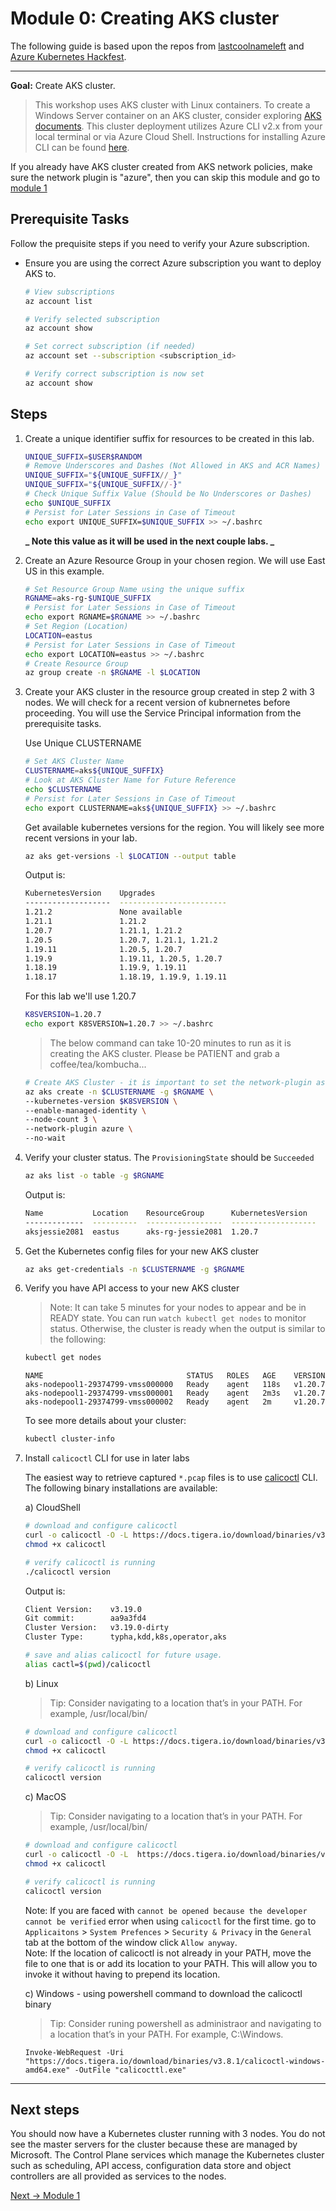# Module 0: Creating AKS cluster

The following guide is based upon the repos from [lastcoolnameleft](https://github.com/lastcoolnameleft/kubernetes-workshop/blob/master/create-aks-cluster.md) and [Azure Kubernetes Hackfest](https://github.com/Azure/kubernetes-hackfest/tree/master/labs/create-aks-cluster#readme).

* * *

**Goal:** Create AKS cluster.

> This workshop uses AKS cluster with Linux containers. To create a Windows Server container on an AKS cluster, consider exploring [AKS documents](https://docs.microsoft.com/en-us/azure/aks/windows-container-cli). This cluster deployment utilizes Azure CLI v2.x from your local terminal or via Azure Cloud Shell. Instructions for installing Azure CLI can be found [here](https://docs.microsoft.com/en-us/cli/azure/install-azure-cli).

If you already have AKS cluster created from AKS network policies, make sure the network plugin is "azure", then you can skip this module and go to [module 1](/modules/joining-aks-to-calico-cloud.md)

## Prerequisite Tasks

Follow the prequisite steps if you need to verify your Azure subscription.

- Ensure you are using the correct Azure subscription you want to deploy AKS to.
    
	```bash
	# View subscriptions
	az account list   
 
    # Verify selected subscription
    az account show
    ```
    
    ```bash
    # Set correct subscription (if needed)
    az account set --subscription <subscription_id>
  
    # Verify correct subscription is now set
    az account show
    ```
    


## Steps

1.  Create a unique identifier suffix for resources to be created in this lab.
    
	```bash
    UNIQUE_SUFFIX=$USER$RANDOM
    # Remove Underscores and Dashes (Not Allowed in AKS and ACR Names)
    UNIQUE_SUFFIX="${UNIQUE_SUFFIX//_}"
    UNIQUE_SUFFIX="${UNIQUE_SUFFIX//-}"
    # Check Unique Suffix Value (Should be No Underscores or Dashes)
    echo $UNIQUE_SUFFIX
    # Persist for Later Sessions in Case of Timeout
    echo export UNIQUE_SUFFIX=$UNIQUE_SUFFIX >> ~/.bashrc
	```
    
    **_ Note this value as it will be used in the next couple labs. _**
	
2. Create an Azure Resource Group in your chosen region. We will use East US in this example.

   ```bash
   # Set Resource Group Name using the unique suffix
   RGNAME=aks-rg-$UNIQUE_SUFFIX
   # Persist for Later Sessions in Case of Timeout
   echo export RGNAME=$RGNAME >> ~/.bashrc
   # Set Region (Location)
   LOCATION=eastus
   # Persist for Later Sessions in Case of Timeout
   echo export LOCATION=eastus >> ~/.bashrc
   # Create Resource Group
   az group create -n $RGNAME -l $LOCATION
   ```
    
3.  Create your AKS cluster in the resource group created in step 2 with 3 nodes. We will check for a recent version of kubnernetes before proceeding. You will use the Service Principal information from the prerequisite tasks.
    
    Use Unique CLUSTERNAME
    
    ```bash
    # Set AKS Cluster Name
    CLUSTERNAME=aks${UNIQUE_SUFFIX}
    # Look at AKS Cluster Name for Future Reference
    echo $CLUSTERNAME
    # Persist for Later Sessions in Case of Timeout
    echo export CLUSTERNAME=aks${UNIQUE_SUFFIX} >> ~/.bashrc
    ```
    
    Get available kubernetes versions for the region. You will likely see more recent versions in your lab.
    
    ```bash
    az aks get-versions -l $LOCATION --output table
    ```
    
    Output is:
    ```bash
    KubernetesVersion    Upgrades
    -------------------  ------------------------
    1.21.2               None available
    1.21.1               1.21.2
    1.20.7               1.21.1, 1.21.2
    1.20.5               1.20.7, 1.21.1, 1.21.2
    1.19.11              1.20.5, 1.20.7
    1.19.9               1.19.11, 1.20.5, 1.20.7
    1.18.19              1.19.9, 1.19.11
    1.18.17              1.18.19, 1.19.9, 1.19.11
    ```
    
    For this lab we'll use 1.20.7
    
    ```bash
    K8SVERSION=1.20.7
    echo export K8SVERSION=1.20.7 >> ~/.bashrc
    ```
    
    > The below command can take 10-20 minutes to run as it is creating the AKS cluster. Please be PATIENT and grab a coffee/tea/kombucha...
    
    ```bash
    # Create AKS Cluster - it is important to set the network-plugin as azure in order to connec to Calico Cloud
    az aks create -n $CLUSTERNAME -g $RGNAME \
    --kubernetes-version $K8SVERSION \
    --enable-managed-identity \
    --node-count 3 \
    --network-plugin azure \
    --no-wait
    
    ```
    
4.  Verify your cluster status. The `ProvisioningState` should be `Succeeded`
    
    ```bash
    az aks list -o table -g $RGNAME
    ```
    Output is:
    ```bash
    Name           Location    ResourceGroup      KubernetesVersion    ProvisioningState    Fqdn
    -------------  ----------  -----------------  -------------------  -------------------  -----------------------------------------------------------------
    aksjessie2081  eastus      aks-rg-jessie2081  1.20.7               Succeeded             aksjessie2-aks-rg-jessie208-03cfb8-9713ae4f.hcp.eastus.azmk8s.io
    
    ```
    
    
5.  Get the Kubernetes config files for your new AKS cluster
    
    ```bash
    az aks get-credentials -n $CLUSTERNAME -g $RGNAME
    ```
    
6.  Verify you have API access to your new AKS cluster
    
    > Note: It can take 5 minutes for your nodes to appear and be in READY state. You can run `watch kubectl get nodes` to monitor status. Otherwise, the cluster is ready when the output is similar to the following:
    
	```bash
	kubectl get nodes
	```
	```
	NAME                                STATUS   ROLES   AGE    VERSION
	aks-nodepool1-29374799-vmss000000   Ready    agent   118s   v1.20.7
	aks-nodepool1-29374799-vmss000001   Ready    agent   2m3s   v1.20.7
	aks-nodepool1-29374799-vmss000002   Ready    agent   2m     v1.20.7
	```

	To see more details about your cluster:
	```bash
	kubectl cluster-info
	```
	
7.  Install `calicoctl` CLI for use in later labs

    The easiest way to retrieve captured `*.pcap` files is to use [calicoctl](https://docs.tigera.io/maintenance/clis/calicoctl/) CLI. The following binary installations are available:

    a) CloudShell
    ```bash    
    # download and configure calicoctl
    curl -o calicoctl -O -L https://docs.tigera.io/download/binaries/v3.7.0/calicoctl
    chmod +x calicoctl
    
    # verify calicoctl is running 
    ./calicoctl version
    ```
    Output is:
    ```bash
    Client Version:    v3.19.0
    Git commit:        aa9a3fd4
    Cluster Version:   v3.19.0-dirty
    Cluster Type:      typha,kdd,k8s,operator,aks
    ```
     
    ```bash 
    # save and alias calicoctl for future usage.
    alias cactl=$(pwd)/calicoctl
    ```
    
    b) Linux

    >Tip: Consider navigating to a location that’s in your PATH. For example, /usr/local/bin/
    ```bash    
    # download and configure calicoctl
    curl -o calicoctl -O -L https://docs.tigera.io/download/binaries/v3.8.1/calicoctl
    chmod +x calicoctl
    
    # verify calicoctl is running 
    calicoctl version
    ```
    c) MacOS
    

    >Tip: Consider navigating to a location that’s in your PATH. For example, /usr/local/bin/
    ```bash    
    # download and configure calicoctl
    curl -o calicoctl -O -L  https://docs.tigera.io/download/binaries/v3.8.1/calicoctl-darwin-amd64
    chmod +x calicoctl
    
    # verify calicoctl is running 
    calicoctl version
    ```
    Note: If you are faced with `cannot be opened because the developer cannot be verified` error when using `calicoctl` for the first time. go to `Applicaitons` \> `System Prefences` \> `Security & Privacy` in the `General` tab at the bottom of the window click `Allow anyway`.  
Note: If the location of calicoctl is not already in your PATH, move the file to one that is or add its location to your PATH. This will allow you to invoke it without having to prepend its location.

    c) Windows - using powershell command to download the calicoctl binary  
    >Tip: Consider runing powershell as administraor and navigating to a location that’s in your PATH. For example, C:\Windows.
    
    ```pwsh
    Invoke-WebRequest -Uri "https://docs.tigera.io/download/binaries/v3.8.1/calicoctl-windows-amd64.exe" -OutFile "calicocttl.exe"
    ```
    
   



--- 
## Next steps

You should now have a Kubernetes cluster running with 3 nodes. You do not see the master servers for the cluster because these are managed by Microsoft. The Control Plane services which manage the Kubernetes cluster such as scheduling, API access, configuration data store and object controllers are all provided as services to the nodes.
<br>    

    
[Next -> Module 1](../calicocloud/joining-aks-to-calico-cloud.md)
